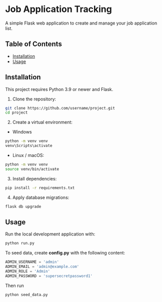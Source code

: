 # Job Application Tracking
A simple Flask web application to create and manage your job application list.

## Table of Contents
- [Installation](#Installation)
- [Usage](#Usage)

## Installation

This project requires Python 3.9 or newer and Flask.

1. Clone the repository:

```bash
git clone https://github.com/username/project.git
cd project
```
2. Create a virtual environment:

- Windows
```bash
python -m venv venv
venv\Scripts\activate
```
- Linux / macOS:
```bash
python -m venv venv
source venv/bin/activate
```

3. Install dependencies:
```bash
pip install -r requirements.txt
```

4. Apply database migrations:
```bash
flask db upgrade
```

## Usage

Run the local development application with:

```bash
python run.py
```

To seed data, create **config.py** with the following content:

```python
ADMIN_USERNAME = 'admin'
ADMIN_EMAIL = 'admin@example.com'
ADMIN_ROLE = 'Admin'
ADMIN_PASSWORD = 'supersecretpassword1'
```

Then run
```bash
python seed_data.py
```